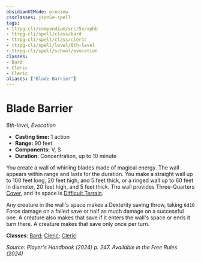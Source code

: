 ```yaml
---
obsidianUIMode: preview
cssclasses: json5e-spell
tags:
- ttrpg-cli/compendium/src/5e/xphb
- ttrpg-cli/spell/class/bard
- ttrpg-cli/spell/class/cleric
- ttrpg-cli/spell/level/6th-level
- ttrpg-cli/spell/school/evocation
classes:
- Bard
- Cleric
- Cleric
aliases: ["Blade Barrier"]
---
```

# Blade Barrier
*6th-level, Evocation*  


- **Casting time:** 1 action
- **Range:** 90 feet
- **Components:** V, S
- **Duration:** Concentration, up to 10 minute

You create a wall of whirling blades made of magical energy. The wall appears within range and lasts for the duration. You make a straight wall up to 100 feet long, 20 feet high, and 5 feet thick, or a ringed wall up to 60 feet in diameter, 20 feet high, and 5 feet thick. The wall provides Three-Quarters [Cover](Mechanics/rules/variant-rules/cover-xphb.md), and its space is [Difficult Terrain](Mechanics/rules/variant-rules/difficult-terrain-xphb.md).

Any creature in the wall's space makes a Dexterity saving throw, taking `6d10` Force damage on a failed save or half as much damage on a successful one. A creature also makes that save if it enters the wall's space or ends it turn there. A creature makes that save only once per turn.

**Classes**: [Bard](list-spells-classes-bard); [Cleric](list-spells-classes-cleric); [Cleric](list-spells-classes-cleric)

*Source: Player's Handbook (2024) p. 247. Available in the Free Rules (2024)*